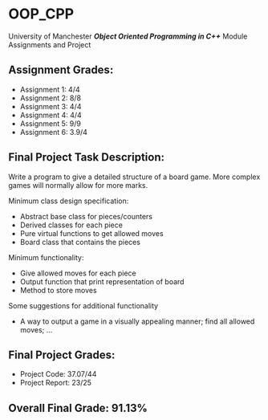 # OOP_CPP
University of Manchester ***Object Oriented Programming in C++*** Module Assignments and Project

## Assignment Grades:
- Assignment 1: 4/4
- Assignment 2: 8/8
- Assignment 3: 4/4
- Assignment 4: 4/4
- Assignment 5: 9/9
- Assignment 6: 3.9/4

## Final Project Task Description:
Write a program to give a detailed structure of a board game. More complex games will normally allow for more marks.

Minimum class design specification: 
- Abstract base class for pieces/counters 
- Derived classes for each piece 
- Pure virtual functions to get allowed moves 
- Board class that contains the pieces

Minimum functionality: 
- Give allowed moves for each piece 
- Output function that print representation of board 
- Method to store moves

Some suggestions for additional functionality 
- A way to output a game in a visually appealing manner; find all allowed moves; ...

## Final Project Grades:
- Project Code: 37.07/44
- Project Report: 23/25

## Overall Final Grade: 91.13%
